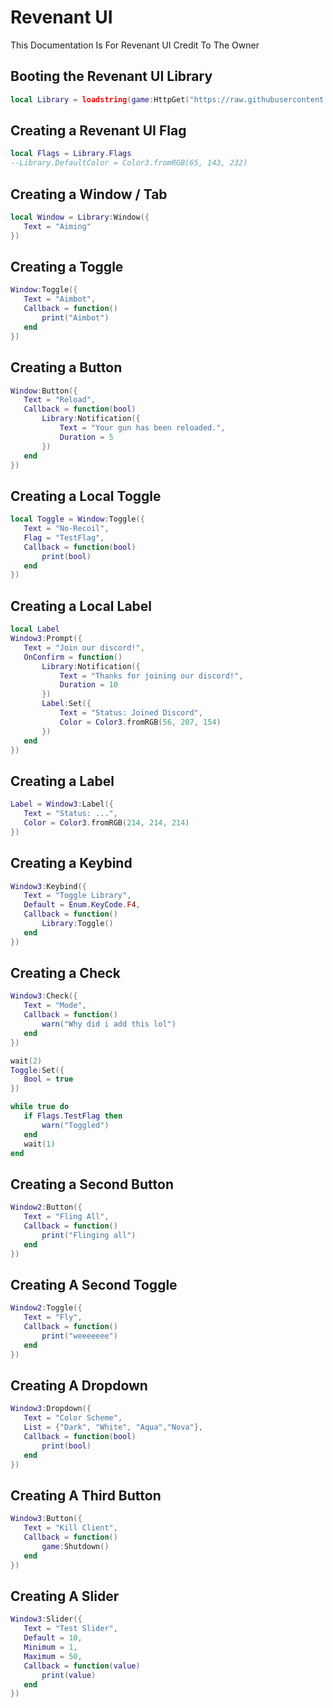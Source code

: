 # Revenant UI
This Documentation Is For Revenant UI Credit To The Owner

## Booting the Revenant UI Library
```lua
local Library = loadstring(game:HttpGet("https://raw.githubusercontent.com/bloodball/-back-ups-for-libs/main/Revenant", true))()
```




## Creating a Revenant UI Flag
```lua
local Flags = Library.Flags
--Library.DefaultColor = Color3.fromRGB(65, 143, 232)
```

## Creating a Window / Tab
```lua
local Window = Library:Window({
   Text = "Aiming"
})
```

## Creating a Toggle
```lua
Window:Toggle({
   Text = "Aimbot",
   Callback = function()
       print("Aimbot")
   end
})
```

## Creating a Button
```lua
Window:Button({
   Text = "Reload",
   Callback = function(bool)
       Library:Notification({
           Text = "Your gun has been reloaded.",
           Duration = 5
       })
   end
})
```

## Creating a Local Toggle
```lua
local Toggle = Window:Toggle({
   Text = "No-Recoil",
   Flag = "TestFlag",
   Callback = function(bool)
       print(bool)
   end
})
```

## Creating a Local Label
```lua
local Label
Window3:Prompt({
   Text = "Join our discord!",
   OnConfirm = function()
       Library:Notification({
           Text = "Thanks for joining our discord!",
           Duration = 10
       })
       Label:Set({
           Text = "Status: Joined Discord",
           Color = Color3.fromRGB(56, 207, 154)
       })
   end
})
```

## Creating a Label
```lua
Label = Window3:Label({
   Text = "Status: ...",
   Color = Color3.fromRGB(214, 214, 214)
})
```

## Creating a Keybind
```lua
Window3:Keybind({
   Text = "Toggle Library",
   Default = Enum.KeyCode.F4,
   Callback = function()
       Library:Toggle()
   end
})
```

## Creating a Check
```lua
Window3:Check({
   Text = "Mode",
   Callback = function()
       warn("Why did i add this lol")
   end
})

wait(2)
Toggle:Set({
   Bool = true
})

while true do
   if Flags.TestFlag then
       warn("Toggled")
   end
   wait(1)
end
```

## Creating a Second Button
```lua
Window2:Button({
   Text = "Fling All",
   Callback = function()
       print("Flinging all")
   end
})
```

## Creating A Second Toggle
```lua
Window2:Toggle({
   Text = "Fly",
   Callback = function()
       print("weeeeeee")
   end
})
```

## Creating A Dropdown
```lua
Window3:Dropdown({
   Text = "Color Scheme",
   List = {"Dark", "White", "Aqua","Nova"},
   Callback = function(bool)
       print(bool)
   end
})
```

## Creating A Third Button
```lua
Window3:Button({
   Text = "Kill Client",
   Callback = function()
       game:Shutdown()
   end
})
```

## Creating A Slider
```lua
Window3:Slider({
   Text = "Test Slider",
   Default = 10,
   Minimum = 1,
   Maximum = 50,
   Callback = function(value)
       print(value)
   end
})
```
